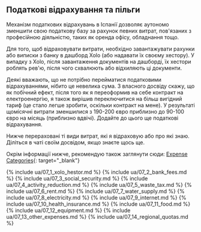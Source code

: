 ## Податкові відрахування та пільги

Механізм податкових відрахувань в Іспанії дозволяє аутономо зменшити свою податкову базу за рахунок певних витрат,
пов'язаних з професійною діяльністю, таких як оренда офісу, обладнання тощо.

Для того, щоб відраховувати витрати, необхідно завантажувати рахунки або виписки з банку в дашборд Xolo (або надавати їх
своєму хестору). У випадку з Xolo, після завантаження документів на дашборді, їх хестори роблять рев'ю, після чого
схвалюють або відхиляють ці документи.

Деякі вважають, що не потрібно перейматися податковими відрахуваннями, нібито це невелика сума. З власного досвіду
скажу, що як побічний ефект, після того як я переоформив на себе контракт на електроенергію, я також вирішив
переключитися на більш вигідний тариф (це стало легше зробити, оскільки контракт на мене). У результаті щомісячні
витрати зменшилися з 190-200 євро приблизно до 90-100 євро на місяць (приблизно вдвічі). Додайте до цього ще податкові
відрахування.

Нижче перераховані ті види витрат, які я відраховую або про які знаю. Діліться в чаті своїм досвідом, якщо знаєте щось
ще.

Окрім інформації нижче, рекомендую також заглянути
сюди: [Expense Categories](https://www.xolo.io/es-en/faq/xolo-spain/category/all-you-can-deduct-as-a-freelancer-in-spain/subcategory/expense-categories){:
target="_blank"}

{% include ua/07_1_xolo_hestor.md %}
{% include ua/07_2_bank_fees.md %}
{% include ua/07_3_social_security.md %}
{% include ua/07_4_activity_reduction.md %}
{% include ua/07_5_waste_tax.md %}
{% include ua/07_6_rent.md %}
{% include ua/07_7_water_supply.md %}
{% include ua/07_8_electricity.md %}
{% include ua/07_9_internet.md %}
{% include ua/07_10_health_insurance.md %}
{% include ua/07_11_food.md %}
{% include ua/07_12_equipment.md %}
{% include ua/07_13_other_expenses.md %}
{% include ua/07_14_regional_quotas.md %}
